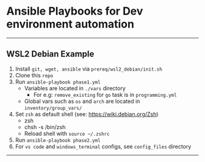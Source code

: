 # Ansible Playbooks for Dev environment automation

---
## WSL2 Debian Example

1. Install `git, wget, ansible` via `prereq/wsl2_debian/init.sh`
2. Clone this `repo`
2. Run `ansible-playbook phase1.yml`
    * Variables are located in `./vars` directory
        * For e.g: `remove_existing` for `go` task is in `programming.yml`
    * Global vars such as `os` and `arch` are located in `inventory/group_vars/`
3. Set `zsh` as default shell (see: https://wiki.debian.org/Zsh)
    * zsh
    * chsh -s /bin/zsh
    * Reload shell with `source ~/.zshrc`
4. Run `ansible-playbook phase2.yml`
5. For `vs code` and `windows_terminal` configs, see `config_files` directory

---
